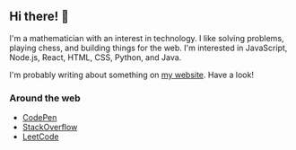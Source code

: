 ## Hi there! 👋

I'm a mathematician with an interest in technology. I like solving problems, playing chess, and building things for the web. I'm interested in JavaScript, Node.js, React, HTML, CSS, Python, and Java.

I'm probably writing about something on [my website](https://tannerdolby.com). Have a look!

### Around the web
- [CodePen][codepen]
- [StackOverflow][stackoverflow]
- [LeetCode][leetcode]

[leetcode]: https://leetcode.com/gnawlix/
[codepen]: https://codepen.io/tannerdolby
[stackoverflow]: https://stackoverflow.com/users/11389581/tanner-dolby

